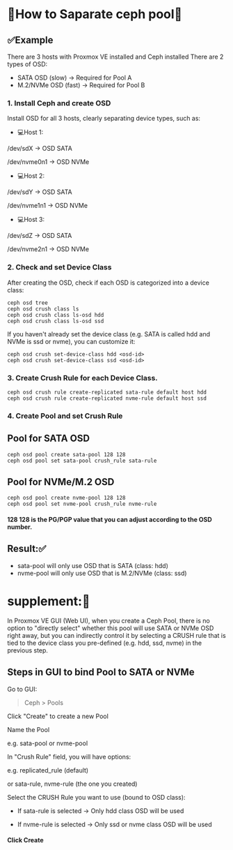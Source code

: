 # 🔰How to Saparate ceph pool🔰


##  ✅Example 

There are 3 hosts with Proxmox VE installed and Ceph installed
There are 2 types of OSD:
- SATA OSD (slow) → Required for Pool A
- M.2/NVMe OSD (fast) → Required for Pool B

### 1. Install Ceph and create OSD

Install OSD for all 3 hosts, clearly separating device types, such as:

- 💻Host 1:

/dev/sdX → OSD SATA

/dev/nvme0n1 → OSD NVMe

- 💻Host 2:

/dev/sdY → OSD SATA

/dev/nvme1n1 → OSD NVMe

- 💻Host 3:

/dev/sdZ → OSD SATA

/dev/nvme2n1 → OSD NVMe


### 2. Check and set Device Class
After creating the OSD, check if each OSD is categorized into a device class:

```
ceph osd tree
ceph osd crush class ls
ceph osd crush class ls-osd hdd
ceph osd crush class ls-osd ssd
```

If you haven't already set the device class (e.g. SATA is called hdd and NVMe is ssd or nvme), you can customize it:

```
ceph osd crush set-device-class hdd <osd-id>
ceph osd crush set-device-class ssd <osd-id>
```


### 3. Create Crush Rule for each Device Class.

```
ceph osd crush rule create-replicated sata-rule default host hdd
ceph osd crush rule create-replicated nvme-rule default host ssd
```

### 4. Create Pool and set Crush Rule

## Pool for SATA OSD
```
ceph osd pool create sata-pool 128 128
ceph osd pool set sata-pool crush_rule sata-rule
```


## Pool for NVMe/M.2 OSD
```
ceph osd pool create nvme-pool 128 128
ceph osd pool set nvme-pool crush_rule nvme-rule
```

#### 128 128 is the PG/PGP value that you can adjust according to the OSD number.


## Result:✅

- sata-pool will only use OSD that is SATA (class: hdd)
- nvme-pool will only use OSD that is M.2/NVMe (class: ssd)


# supplement:📢

In Proxmox VE GUI (Web UI), when you create a Ceph Pool, there is no option to "directly select" whether this pool will use SATA or NVMe OSD right away, but you can indirectly control it by selecting a CRUSH rule that is tied to the device class you pre-defined (e.g. hdd, ssd, nvme) in the previous step.


## Steps in GUI to bind Pool to SATA or NVMe

Go to GUI:

> Ceph > Pools

Click "Create" to create a new Pool

Name the Pool

e.g. sata-pool or nvme-pool

In "Crush Rule" field, you will have options:

e.g. replicated_rule (default)

or sata-rule, nvme-rule (the one you created)

Select the CRUSH Rule you want to use (bound to OSD class):

- If sata-rule is selected → Only hdd class OSD will be used

- If nvme-rule is selected → Only ssd or nvme class OSD will be used

#### Click Create





